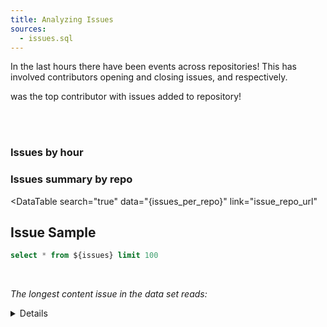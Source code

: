 ```yaml
---
title: Analyzing Issues
sources:
  - issues.sql
---
```


In the last <Value data={issue_summary} column="last_hours"/> hours there have been <b><Value data={issue_summary} column="issues"/></b> events across <Value data={issue_summary} column="repo_count"/> repositories! This has involved <Value data={issue_summary} column="actor_count"/> contributors opening and closing issues, <Value data={issue_summary} column="opened_events"/> and <Value data={issue_summary} column="closed_events"/> respectively.

<b><Value data={top_actor} /></b> was the top contributor with <b><Value data={top_actor_repo} column="repo_events"/></b> issues added to <b><Value data={top_actor_repo} column="repo_name"/></b> repository!

<br>
<br>

<!-- Coming soon! You could contribute this page! -->
<BigValue 
    data={issue_count} 
    sparkline='date'
    comparison='count_day_prior' 
    comparisonTitle="Compared to Yesterday"
    value='issues' 
    maxWidth='10em'
/>

<BigValue 
    data={issue_summary} 
    value='repo_count' 
    maxWidth='10em'
/>

<BigValue 
    data={issue_summary} 
    value='actor_count' 
    maxWidth='10em'
/>


### Issues by hour
<BarChart
  data={issue_count_hour}
  x="hour_of_day"
  y="issues"
  series="issue_action"
/>





### Issues summary by repo
<DataTable
  search="true"
  data="{issues_per_repo}"
  link="issue_repo_url"
  >
  <Column id= "repo_name"/>
  <Column id= "actors"/>
  <Column id= "closed_events"/>
  <Column id= "closed_events"/>
  <Column id= "number_of_issues"/>
</DataTable>

## Issue Sample
```sql issuesraw
select * from ${issues} limit 100

```

<br>

_The longest content issue in the data set reads:_ <Value data={issue_content_len} />
<br>
<Details title="Definitions">

```sql issue_summary
select 
  count(1)::INT as issues,
  count(distinct actor_id)::INT as actor_count,
  count(distinct repo_id)::INT as repo_count,
  date_diff('hour', min(event_created_at)::TIMESTAMPTZ, now()::TIMESTAMPTZ) as last_hours,
  count(1) filter(where issue_action = 'opened')::INT as opened_events,
  count(1) filter(where issue_action = 'closed')::INT as closed_events,
from ${issues}

```
<!-- Actor summary -->
```sql top_actor
  select 
    actor_login, 
    count(1) as actor_events,
  from ${issues}
  group by all
  having actor_events>1
  order by actor_login desc
  limit 1
```

```sql top_actor_repo
  select repo_name,
    count(1) as repo_events
  from ${issues}
  where actor_login = (select actor_login from ${top_actor})
  group by all
  limit 1
```


```sql issue_content_len
  select 
    left(issue_body, 400) as content_summary,
    issue_body,
    length(issue_body) as issue_body_len,
  from ${issues} 
  group by all
  order by issue_body_len desc
  limit 1
```

```sql issue_count
  select count(1) as issues,
    count(1) - count(1) filter(where issue_created_at < now() AT TIME ZONE 'UTC' - interval '1 Day') as count_day_prior,
  from ${issues} 
  group by all
```

```sql issue_count_hour
  select 
    date_trunc('hour', event_created_at) as hour_of_day,
    case 
      when issue_action = 'opened' then 'Opened'
      when issue_action = 'closed' then 'Closed'
      else 'Unknown'
      end as issue_action,
    count(1) as issues,
  from ${issues} 
  group by all
  order by all

```

```sql issues_per_repo
select
  repo_name,
  issue_repo_url,
  count(distinct issue_id) as number_of_issues,
  count(distinct actor_id) as actors,
  count(1) filter(where issue_action = 'opened') as opened_events,
  count(1) filter(where issue_action = 'closed') as closed_events,
from ${issues}
group by all
having number_of_issues > 2
order by 2 desc
```

</Details>
